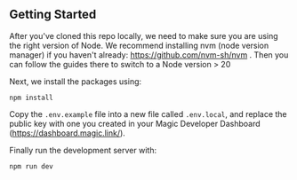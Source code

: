 ## Getting Started

After you've cloned this repo locally, we need to make sure you are using the right version of Node. We recommend installing nvm (node version manager) if you haven't already: https://github.com/nvm-sh/nvm . Then you can follow the guides there to switch to a Node version > 20

Next, we install the packages using:

`npm install`

Copy the `.env.example` file into a new file called `.env.local`, and replace the public key with one you created in your Magic Developer Dashboard (https://dashboard.magic.link/).

Finally run the development server with:

`npm run dev`
